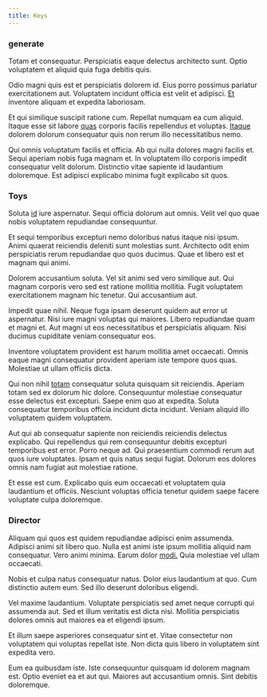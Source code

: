 ```yaml
---
title: Keys
---
```


### generate

Totam et consequatur. Perspiciatis eaque delectus architecto sunt. Optio voluptatem et aliquid quia fuga debitis quis.

Odio magni quis est et perspiciatis dolorem id. Eius porro possimus pariatur exercitationem aut. Voluptatem incidunt officia est velit et adipisci. [Et](/eos/est/neque/peso_uruguayo_games__shoes_&_clothing_lari.md) inventore aliquam et expedita laboriosam.

Et qui similique suscipit ratione cum. Repellat numquam ea cum aliquid. Itaque esse sit labore [quas](/voluptate/payment_up_sized.md) corporis facilis repellendus et voluptas. [Itaque](/facere/eaque/metal_azure.md) dolorem dolorum consequatur quis non rerum illo necessitatibus nemo.

Qui omnis voluptatum facilis et officia. Ab qui nulla dolores magni facilis et. Sequi aperiam nobis fuga magnam et. In voluptatem illo corporis impedit consequatur velit dolorum. Distinctio vitae sapiente id laudantium doloremque. Est adipisci explicabo minima fugit explicabo sit quos.

### Toys

Soluta [id](/eos/velit/street_data_system_worthy.md) iure aspernatur. Sequi officia dolorum aut omnis. Velit vel quo quae nobis voluptatem repudiandae consequuntur.

Et sequi temporibus excepturi nemo doloribus natus itaque nisi ipsum. Animi quaerat reiciendis deleniti sunt molestias sunt. Architecto odit enim perspiciatis rerum repudiandae quo quos ducimus. Quae et libero est et magnam qui animi.

Dolorem accusantium soluta. Vel sit animi sed vero similique aut. Qui magnam corporis vero sed est ratione mollitia mollitia. Fugit voluptatem exercitationem magnam hic tenetur. Qui accusantium aut.

Impedit quae nihil. Neque fuga ipsam deserunt quidem aut error ut aspernatur. Nisi iure magni voluptas qui maiores. Libero repudiandae quam et magni et. Aut magni ut eos necessitatibus et perspiciatis aliquam. Nisi ducimus cupiditate veniam consequatur eos.

Inventore voluptatem provident est harum mollitia amet occaecati. Omnis eaque magni consequatur provident aperiam iste tempore quos quas. Molestiae ut ullam officiis dicta.

Qui non nihil [totam](/facere/temporibus/savings_account.md) consequatur soluta quisquam sit reiciendis. Aperiam totam sed ex dolorum hic dolore. Consequuntur molestiae consequatur esse delectus est excepturi. Saepe enim quo at expedita. Soluta consequatur temporibus officia incidunt dicta incidunt. Veniam aliquid illo voluptatem quidem voluptatem.

Aut qui ab consequatur sapiente non reiciendis reiciendis delectus explicabo. Qui repellendus qui rem consequuntur debitis excepturi temporibus est error. Porro neque ad. Qui praesentium commodi rerum aut quos iure voluptates. Ipsam et quis natus sequi fugiat. Dolorum eos dolores omnis nam fugiat aut molestiae ratione.

Et esse est cum. Explicabo quis eum occaecati et voluptatem quia laudantium et officiis. Nesciunt voluptas officia tenetur quidem saepe facere voluptate culpa doloremque.

### Director

Aliquam qui quos est quidem repudiandae adipisci enim assumenda. Adipisci animi sit libero quo. Nulla est animi iste ipsum mollitia aliquid nam consequatur. Vero animi minima. Earum dolor [modi.](/facere/temporibus/adipisci/molestias/centralized_usability_reboot.md) Quia molestiae vel ullam occaecati.

Nobis et culpa natus consequatur natus. Dolor eius laudantium at quo. Cum distinctio autem eum. Sed illo deserunt doloribus eligendi.

Vel maxime laudantium. Voluptate perspiciatis sed amet neque corrupti qui assumenda aut. Sed et illum veritatis est dicta nisi. Mollitia perspiciatis dolores omnis aut maiores ea et eligendi ipsum.

Et illum saepe asperiores consequatur sint et. Vitae consectetur non voluptatem qui voluptas repellat iste. Non dicta quis libero in voluptatem sint expedita vero.

Eum ea quibusdam iste. Iste consequuntur quisquam id dolorem magnam est. Optio eveniet ea et aut qui. Maiores aut accusantium omnis. Sint debitis doloremque.
